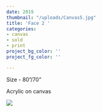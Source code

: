```yaml
---
date: 2019
thumbnail: "/uploads/Canvas5.jpg"
title: 'Face 2 '
categories:
- canvas
- sold
- print
project_bg_color: ''
project_fg_color: ''

---
```

Size - 80”/70”

Acrylic on canvas

![](https://scontent-amt2-1.xx.fbcdn.net/v/t1.15752-9/s2048x2048/64557788_439918219893349_5000506963897876480_n.jpg?_nc_cat=104&_nc_oc=AQldMjmRqjnUkMVVo_IjFIFZB8XCs6gwLAV2McBiL9xo3jtTbZXF6lQZyfvJWu-Ps-Q&_nc_ht=scontent-amt2-1.xx&oh=105376c262cc0f3c0778441808d48b08&oe=5D7DDA1B)